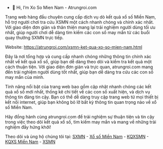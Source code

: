 - 👋 Hi, I’m Xo So Mien Nam - Atrungroi.com

Trang web hàng đầu chuyên cung cấp dịch vụ dò kết quả xổ số Miền Nam, hỗ trợ người chơi tra cứu XSMN một cách nhanh chóng và chính xác nhất. Với giao diện đơn giản và thân thiện mang lại trải nghiệm người dùng tối ưu nhất, giúp người chơi dễ dàng tìm kiếm các con số may mắn từ các buổi quay thưởng SXMN trực tiếp.

Website: https://atrungroi.com/xsmn-ket-qua-xo-so-mien-nam.html

Đây là nơi tổng hợp và cung cấp nhanh chóng những thông tin chính xác nhất về kết quả xổ số, giúp bạn dễ dàng theo dõi và kiểm tra kết quả một cách thuận tiện. Với giao diện đơn giản và trực quan, atrungroi.com mang đến trải nghiệm người dùng tốt nhất, giúp bạn dễ dàng tra cứu các con số may mắn của mình.

Tính năng nổi bật của trang web bao gồm cập nhật nhanh chóng các kết quả xổ số mới nhất, thống kê chi tiết về các con số xuất hiện, và dịch vụ thông tin đáng tin cậy. Bạn có thể dễ dàng truy cập trang web từ mọi thiết bị kết nối internet, giúp bạn không bỏ lỡ bất kỳ thông tin quan trọng nào về xổ số Miền Nam.

Hãy đồng hành cùng atrungroi.com để trải nghiệm sự thuận tiện và tin cậy trong việc theo dõi kết quả xổ số, tìm kiếm may mắn và mang về những trải nghiệm đầy hứng khởi!

Theo dõi và ủng hộ chúng tôi tại: [SXMN](https://www.linkedin.com/in/xsmn-sxmn-kqxsmn-atrungroi/) - [Xổ số Miền Nam](https://www.tumblr.com/xsmn-sxmn-kqxsmn-atrungroi) - [KQXSMN](https://xsmn-sxmn-kqxsmn-atrungroi.blogspot.com/) - [KQXS Miền Nam](https://linkhay.com/u/xsmn_atrungroi) - [XSMN](https://nicic.gov/users/xsmn-sxmn-kqxsmn-atrungroi)
